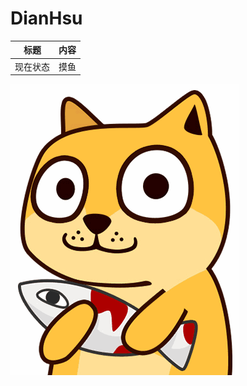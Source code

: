 
# DianHsu

| 标题 | 内容 |
| --- | --- | 
| 现在状态 | 摸鱼 |


![](https://github.com/dianhsu/dianhsu/blob/master/35_2016-04-02.jpg?raw=true)
